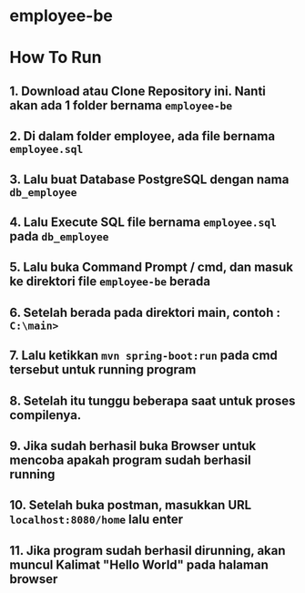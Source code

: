 # employee-be

**How To Run**
==============================

## 1. Download atau Clone Repository ini. Nanti akan ada 1 folder bernama `employee-be`
## 2. Di dalam folder employee, ada file bernama `employee.sql`
## 3. Lalu buat Database PostgreSQL dengan nama `db_employee`
## 4. Lalu Execute SQL file bernama `employee.sql` pada `db_employee`
## 5. Lalu buka Command Prompt / cmd, dan masuk ke direktori file `employee-be` berada
## 6. Setelah berada pada direktori main, contoh : `C:\main>`
## 7. Lalu ketikkan `mvn spring-boot:run` pada cmd tersebut untuk running program
## 8. Setelah itu tunggu beberapa saat untuk proses compilenya.
## 9. Jika sudah berhasil buka Browser untuk mencoba apakah program sudah berhasil running
## 10. Setelah buka postman, masukkan URL `localhost:8080/home` lalu enter
## 11. Jika program sudah berhasil dirunning, akan muncul Kalimat "Hello World" pada halaman browser
